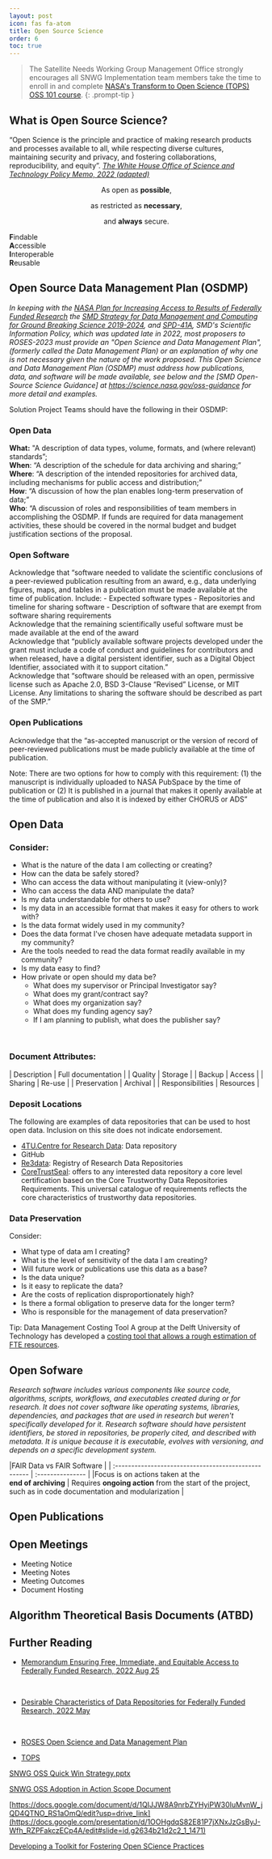 ```yaml
---
layout: post
icon: fas fa-atom
title: Open Source Science
order: 6
toc: true
---
```


<!-- markdownlint-capture -->
<!-- markdownlint-disable -->
> The Satellite Needs Working Group Management Office strongly encourages all SNWG Implementation team members take the time to enroll in and complete [NASA's Transform to Open Science (TOPS) OSS 101 course](https://nasa.github.io/Transform-to-Open-Science/).
{: .prompt-tip }

<!-- markdownlint-restore -->

## What is Open Source Science?
“Open Science is the principle and practice of making research products and processes available to all, while respecting diverse cultures, maintaining security and privacy, and fostering collaborations, reproducibility, and equity”.
[_The White House Office of Science and Technology Policy Memo, 2022 (adapted)_](https://open.science.gov/)

<!-- markdownlint-disable-next-line -->
<div align="center">

  As open as <strong>possible</strong>,<br>

  as restricted as <strong>necessary</strong>,<br>
  
  and <strong>always</strong> secure.

</div>

**F**indable <br>
**A**ccessible <br>
**I**nteroperable<br>
**R**eusable<br>

## Open Source Data Management Plan (OSDMP)

_In keeping with the [NASA Plan for Increasing Access to Results of Federally Funded Research](https://smd-cms.nasa.gov/wp-content/uploads/2023/05/NASA_Plan_for_increasing_access_to_results_of_federally_funded_research1.pdf) the [SMD Strategy for Data Management and Computing for Ground Breaking Science 2019-2024](https://smd-cms.nasa.gov/wp-content/uploads/2023/06/SDMWG_Full_Document_v3.pdf), and [SPD-41A](https://science.nasa.gov/researchers/science-data/science-information-policy/), SMD's Scientific Information Policy, which was updated late in 2022, most proposers to ROSES-2023 must provide an "Open Science and Data Management Plan", (formerly called the Data Management Plan) or an explanation of why one is not necessary given the nature of the work proposed. This Open Science and Data Management Plan (OSDMP) must address how publications, data, and software will be made available, see below and the [SMD Open-Source Science Guidance] at https://science.nasa.gov/oss-guidance for more detail and examples._

Solution Project Teams should have the following in their OSDMP:

### Open Data

<i class="fa fa-arrow-right"></i> **What:** "A description of data types, volume, formats, and (where relevant) standards”;<br>
<i class="fa fa-arrow-right"></i> **When**: “A description of the schedule for data archiving and sharing;”<br>
<i class="fa fa-arrow-right"></i>  **Where**: “A description of the intended repositories for archived data, including mechanisms for public access and distribution;”<br>
<i class="fa fa-arrow-right"></i> **How**: “A discussion of how the plan enables long-term preservation of data;”<br>
<i class="fa fa-arrow-right"></i> **Who**: “A discussion of roles and responsibilities of team members in accomplishing the OSDMP. If funds are required for data management activities, these should be covered in the normal budget and budget justification sections of the proposal.

### Open Software
<i class="fa fa-arrow-right"></i> Acknowledge that “software needed to validate the scientific conclusions of a peer-reviewed publication resulting from an award, e.g., data underlying figures, maps, and tables in a publication must be made available at the time of publication.
    Include:
        - Expected software types
        - Repositories and timeline for sharing software
        - Description of software that are exempt from software sharing requirements<br>
<i class="fa fa-arrow-right"></i> Acknowledge that the remaining scientifically useful software must be made available at the end of the award<br>
<i class="fa fa-arrow-right"></i> Acknowledge that “publicly available software projects developed under the grant must include a code of conduct and guidelines for contributors and when released, have a digital persistent identifier, such as a Digital Object Identifier, associated with it to support citation.”<br>
<i class="fa fa-arrow-right"></i> Acknowledge that “software should be released with an open, permissive license such as Apache 2.0, BSD 3-Clause “Revised” License, or MIT License. Any limitations to sharing the software should be described as part of the SMP.”<br>

### Open Publications
<i class="fa fa-arrow-right"></i> Acknowledge that the “as-accepted manuscript or the version of record of peer-reviewed publications must be made publicly available at the time of publication. <br>

Note: There are two options for how to comply with this requirement: 
    (1) the manuscript is individually uploaded to NASA PubSpace by the time of publication or 
    (2) It is published in a journal that makes it openly available at the time of publication and also it is indexed by either CHORUS or ADS”

## Open Data

### Consider:
- What is the nature of the data I am collecting or creating?
- How can the data be safely stored?
- Who can access the data without manipulating it (view-only)?  
- Who can access the data AND manipulate the data?
- Is my data understandable for others to use?
- Is my data in an accessible format that makes it easy for others to work with? 
- Is the data format widely used in my community?
- Does the data format I've chosen have adequate metadata support in my community?
- Are the tools needed to read the data format readily available in my community?
- Is my data easy to find?
- How private or open should my data be?
    - What does my supervisor or Principal Investigator say?
    - What does my grant/contract say?
    - What does my organization say?
    - What does my funding agency say?
    - If I am planning to publish, what does the publisher say?
<br>

### Document Attributes:

| Description      | Full documentation |
| Quality          | Storage            |
| Backup           | Access             |
| Sharing          | Re-use             |
| Preservation     | Archival           |
| Responsibilities | Resources          |

### Deposit Locations

The following are examples of data repositories that can be used to host open data. Inclusion on this site does not indicate endorsement. 

- [4TU.Centre for Research Data](https://data.4tu.nl/): Data repository
- GitHub
- [Re3data](https://www.re3data.org/): Registry of Research Data Repositories 
- [CoreTrustSeal](https://www.coretrustseal.org/): offers to any interested data repository a core level certification based on the Core Trustworthy Data Repositories Requirements.  This universal catalogue of requirements reflects the core characteristics of trustworthy data repositories.

### Data Preservation

Consider:
- What type of data am I creating?
- What is the level of sensitivity of the data I am creating?
- Will future work or publications use this data as a base?
- Is the data unique?
- Is it easy to replicate the data?
- Are the costs of replication disproportionately high?
- Is there a formal obligation to preserve data for the longer term?
- Who is responsible for the management of data preservation?

Tip: Data Management Costing Tool
A group at the Delft University of Technology has developed a [costing tool that allows a rough estimation of FTE resources](https://forms.gle/8mUXX3TWTr85eyK47).


## Open Sofware

_Research software includes various components like source code, algorithms, scripts, workflows, and executables created during or for research. It does not cover software like operating systems, libraries, dependencies, and packages that are used in research but weren't specifically developed for it. Research software should have persistent identifiers, be stored in repositories, be properly cited, and described with metadata. It is unique because it is executable, evolves with versioning, and depends on a specific development system._

|FAIR Data vs FAIR Software    |
| :--------------------------------------------------- | :--------------- |
|Focus is on actions taken at the <br>**end of archiving** | Requires **ongoing action** from the start of the project,<br> such as in code documentation and modularization |

## Open Publications

## Open Meetings

- Meeting Notice
- Meeting Notes
- Meeting Outcomes
- Document Hosting

## Algorithm Theoretical Basis Documents (ATBD)


## Further Reading

- [Memorandum Ensuring Free, Immediate, and Equitable Access to Federally Funded Research, 2022 Aug 25](https://www.whitehouse.gov/wp-content/uploads/2022/08/08-2022-OSTP-Public-access-Memo.pdf)
<br>

- [Desirable Characteristics of Data Repositories for Federally Funded Research, 2022 May](https://repository.si.edu/bitstream/handle/10088/113528/Desirable%20Characteristics%20of%20Data%20Repositories.pdf)
<br>

- [ROSES Open Science and Data Management Plan](https://science.nasa.gov/researchers/sara/faqs/osdmp/)

- [TOPS](https://nasa.github.io/Transform-to-Open-Science/)

[SNWG OSS Quick Win Strategy.pptx](https://docs.google.com/presentation/d/1Nk8whKqDxwkjko5W0T7l2Ed1kLpvuxQ-/edit?usp=sharing&ouid=106604293755679367477&rtpof=true&sd=true)

[SNWG OSS Adoption in Action Scope Document](https://docs.google.com/document/d/1QIJJW8A9nrbZYHyiPW30IuMvnW_jQD4QTNO_RS1aOmQ/edit?usp=drive_link)

[https://docs.google.com/document/d/1QIJJW8A9nrbZYHyiPW30IuMvnW_jQD4QTNO_RS1aOmQ/edit?usp=drive_link](https://docs.google.com/presentation/d/1OOHgdqS82E81P7jXNxJzGsByJ-Wfh_RZPFakczECp4A/edit#slide=id.g2634b21d2c2_1_1471)

[Developing a Toolkit for Fostering Open SCience Practices](https://drive.google.com/file/d/11nsQV1_MJRIxtEGig5WxfcyX3paiuX0d/view?usp=drive_link)